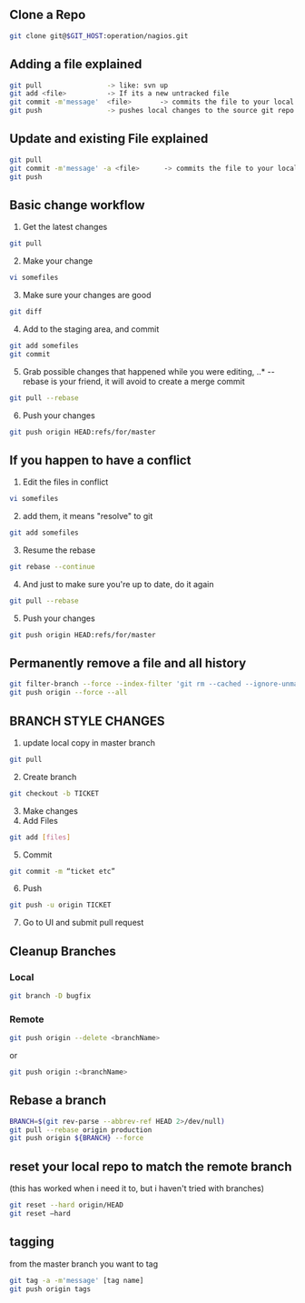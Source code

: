 ## Clone a Repo
```bash
git clone git@$GIT_HOST:operation/nagios.git
```

## Adding a file explained
```bash
git pull                -> like: svn up
git add <file>          -> If its a new untracked file
git commit -m'message'  <file>       -> commits the file to your local repo (untracked file)
git push                -> pushes local changes to the source git repo
```

## Update and existing File explained
```bash
git pull
git commit -m'message' -a <file>      -> commits the file to your local repo
git push
```

## Basic change workflow
1. Get the latest changes
```bash
git pull
```
2. Make your change
```bash
vi somefiles
```
3. Make sure your changes are good
```bash
git diff
```
4. Add to the staging area, and commit
```bash
git add somefiles
git commit
```
5. Grab possible changes that happened while you were editing,
..* --rebase is your friend, it will avoid to create a merge commit
```bash
git pull --rebase
```
6.  Push your changes
```bash
git push origin HEAD:refs/for/master
```

##  If you happen to have a conflict
1. Edit the files in conflict
```bash
vi somefiles
```
2. add them, it means "resolve" to git
```bash
git add somefiles
```
3. Resume the rebase
```bash
git rebase --continue
```
4.  And just to make sure you're up to date, do it again
```bash
git pull --rebase
```
5.  Push your changes
```bash
git push origin HEAD:refs/for/master
```

## Permanently remove a file and all history
```bash
git filter-branch --force --index-filter 'git rm --cached --ignore-unmatch [filename]' --prune-empty --tag-name-filter cat -- --all
git push origin --force --all
```

## BRANCH STYLE CHANGES
1. update local copy in master branch
```bash
git pull
```
2. Create branch
```bash
git checkout -b TICKET
```
3. Make changes
4. Add Files
```bash
git add [files]
```
5. Commit
```bash
git commit -m “ticket etc”
```
6. Push
```bash
git push -u origin TICKET
```
7. Go to UI and submit pull request


## Cleanup Branches
### Local
```bash
git branch -D bugfix
```
### Remote
```bash
git push origin --delete <branchName>
```
or
```bash
git push origin :<branchName>
```

## Rebase a branch
```bash
BRANCH=$(git rev-parse --abbrev-ref HEAD 2>/dev/null)
git pull --rebase origin production
git push origin ${BRANCH} --force
```

## reset your local repo to match the remote branch
(this has worked when i need it to, but i haven't tried with branches)
```bash
git reset --hard origin/HEAD
git reset —hard
```


## tagging
from the master branch you want to tag
```bash
git tag -a -m'message' [tag name]
git push origin tags
```
